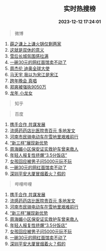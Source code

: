 <div align="center"><h2>实时热搜榜</h2><h4>2023-12-12 17:24:01</h4></div>

> 微博  

1. [薛之谦上上谦火锅仅剩两家](https://s.weibo.com/weibo?q=%23%E8%96%9B%E4%B9%8B%E8%B0%A6%E4%B8%8A%E4%B8%8A%E8%B0%A6%E7%81%AB%E9%94%85%E4%BB%85%E5%89%A9%E4%B8%A4%E5%AE%B6%23&t=31&band_rank=1&Refer=top)<br />
2. [这就是双休的意义](https://s.weibo.com/weibo?q=%23%E8%BF%99%E5%B0%B1%E6%98%AF%E5%8F%8C%E4%BC%91%E7%9A%84%E6%84%8F%E4%B9%89%23&t=31&band_rank=2&Refer=top)<br />
3. [雪后长城氛围感拉满](https://s.weibo.com/weibo?q=%23%E9%9B%AA%E5%90%8E%E9%95%BF%E5%9F%8E%E6%B0%9B%E5%9B%B4%E6%84%9F%E6%8B%89%E6%BB%A1%23&t=31&band_rank=3&Refer=top)<br />
4. [一碗30元的网红面馆卖不动了](https://s.weibo.com/weibo?q=%23%E4%B8%80%E7%A2%9730%E5%85%83%E7%9A%84%E7%BD%91%E7%BA%A2%E9%9D%A2%E9%A6%86%E5%8D%96%E4%B8%8D%E5%8A%A8%E4%BA%86%23&t=31&band_rank=4&Refer=top)<br />
5. [周杰伦 迪奥全球大使](https://s.weibo.com/weibo?q=%E5%91%A8%E6%9D%B0%E4%BC%A6%20%E8%BF%AA%E5%A5%A5%E5%85%A8%E7%90%83%E5%A4%A7%E4%BD%BF&t=31&band_rank=5&Refer=top)<br />
6. [马天宇 我以为宋江是宋江](https://s.weibo.com/weibo?q=%E9%A9%AC%E5%A4%A9%E5%AE%87%20%E6%88%91%E4%BB%A5%E4%B8%BA%E5%AE%8B%E6%B1%9F%E6%98%AF%E5%AE%8B%E6%B1%9F&t=31&band_rank=6&Refer=top)<br />
7. [跨年晚会 真唱](https://s.weibo.com/weibo?q=%E8%B7%A8%E5%B9%B4%E6%99%9A%E4%BC%9A%20%E7%9C%9F%E5%94%B1&t=31&band_rank=7&Refer=top)<br />
8. [郑爽被强执9050万](https://s.weibo.com/weibo?q=%23%E9%83%91%E7%88%BD%E8%A2%AB%E5%BC%BA%E6%89%A79050%E4%B8%87%23&t=31&band_rank=8&Refer=top)<br />
9. [龙年 小龙女](https://s.weibo.com/weibo?q=%E9%BE%99%E5%B9%B4%20%E5%B0%8F%E9%BE%99%E5%A5%B3&t=31&band_rank=9&Refer=top)<br />

> 知乎  


> 百度  

1. [携手合作 共谋发展](https://www.baidu.com/s?wd=%E6%90%BA%E6%89%8B%E5%90%88%E4%BD%9C+%E5%85%B1%E8%B0%8B%E5%8F%91%E5%B1%95&sa=fyb_news&rsv_dl=fyb_news)<br />
2. [流感药药店比医院贵百元 多地发文](https://www.baidu.com/s?wd=%E6%B5%81%E6%84%9F%E8%8D%AF%E8%8D%AF%E5%BA%97%E6%AF%94%E5%8C%BB%E9%99%A2%E8%B4%B5%E7%99%BE%E5%85%83+%E5%A4%9A%E5%9C%B0%E5%8F%91%E6%96%87&sa=fyb_news&rsv_dl=fyb_news)<br />
3. [河南市民骑电动车在雪地里艰难前行](https://www.baidu.com/s?wd=%E6%B2%B3%E5%8D%97%E5%B8%82%E6%B0%91%E9%AA%91%E7%94%B5%E5%8A%A8%E8%BD%A6%E5%9C%A8%E9%9B%AA%E5%9C%B0%E9%87%8C%E8%89%B0%E9%9A%BE%E5%89%8D%E8%A1%8C&sa=fyb_news&rsv_dl=fyb_news)<br />
4. [“新三样”展现新优势](https://www.baidu.com/s?wd=%E2%80%9C%E6%96%B0%E4%B8%89%E6%A0%B7%E2%80%9D%E5%B1%95%E7%8E%B0%E6%96%B0%E4%BC%98%E5%8A%BF&sa=fyb_news&rsv_dl=fyb_news)<br />
5. [周海媚小区保安证实救护车曾来救人](https://www.baidu.com/s?wd=%E5%91%A8%E6%B5%B7%E5%AA%9A%E5%B0%8F%E5%8C%BA%E4%BF%9D%E5%AE%89%E8%AF%81%E5%AE%9E%E6%95%91%E6%8A%A4%E8%BD%A6%E6%9B%BE%E6%9D%A5%E6%95%91%E4%BA%BA&sa=fyb_news&rsv_dl=fyb_news)<br />
6. [年轻人报复性挤爆“3.5分饭店”](https://www.baidu.com/s?wd=%E5%B9%B4%E8%BD%BB%E4%BA%BA%E6%8A%A5%E5%A4%8D%E6%80%A7%E6%8C%A4%E7%88%86%E2%80%9C3.5%E5%88%86%E9%A5%AD%E5%BA%97%E2%80%9D&sa=fyb_news&rsv_dl=fyb_news)<br />
7. [女孩回应被男子问5000元玩不玩](https://www.baidu.com/s?wd=%E5%A5%B3%E5%AD%A9%E5%9B%9E%E5%BA%94%E8%A2%AB%E7%94%B7%E5%AD%90%E9%97%AE5000%E5%85%83%E7%8E%A9%E4%B8%8D%E7%8E%A9&sa=fyb_news&rsv_dl=fyb_news)<br />
8. [一碗30元的网红面馆卖不动了](https://www.baidu.com/s?wd=%E4%B8%80%E7%A2%9730%E5%85%83%E7%9A%84%E7%BD%91%E7%BA%A2%E9%9D%A2%E9%A6%86%E5%8D%96%E4%B8%8D%E5%8A%A8%E4%BA%86&sa=fyb_news&rsv_dl=fyb_news)<br />
9. [深圳平安大厦冒烟着火？假的](https://www.baidu.com/s?wd=%E6%B7%B1%E5%9C%B3%E5%B9%B3%E5%AE%89%E5%A4%A7%E5%8E%A6%E5%86%92%E7%83%9F%E7%9D%80%E7%81%AB%EF%BC%9F%E5%81%87%E7%9A%84&sa=fyb_news&rsv_dl=fyb_news)<br />

> 哔哩哔哩  

1. [携手合作 共谋发展](https://www.baidu.com/s?wd=%E6%90%BA%E6%89%8B%E5%90%88%E4%BD%9C+%E5%85%B1%E8%B0%8B%E5%8F%91%E5%B1%95&sa=fyb_news&rsv_dl=fyb_news)<br />
2. [流感药药店比医院贵百元 多地发文](https://www.baidu.com/s?wd=%E6%B5%81%E6%84%9F%E8%8D%AF%E8%8D%AF%E5%BA%97%E6%AF%94%E5%8C%BB%E9%99%A2%E8%B4%B5%E7%99%BE%E5%85%83+%E5%A4%9A%E5%9C%B0%E5%8F%91%E6%96%87&sa=fyb_news&rsv_dl=fyb_news)<br />
3. [河南市民骑电动车在雪地里艰难前行](https://www.baidu.com/s?wd=%E6%B2%B3%E5%8D%97%E5%B8%82%E6%B0%91%E9%AA%91%E7%94%B5%E5%8A%A8%E8%BD%A6%E5%9C%A8%E9%9B%AA%E5%9C%B0%E9%87%8C%E8%89%B0%E9%9A%BE%E5%89%8D%E8%A1%8C&sa=fyb_news&rsv_dl=fyb_news)<br />
4. [“新三样”展现新优势](https://www.baidu.com/s?wd=%E2%80%9C%E6%96%B0%E4%B8%89%E6%A0%B7%E2%80%9D%E5%B1%95%E7%8E%B0%E6%96%B0%E4%BC%98%E5%8A%BF&sa=fyb_news&rsv_dl=fyb_news)<br />
5. [周海媚小区保安证实救护车曾来救人](https://www.baidu.com/s?wd=%E5%91%A8%E6%B5%B7%E5%AA%9A%E5%B0%8F%E5%8C%BA%E4%BF%9D%E5%AE%89%E8%AF%81%E5%AE%9E%E6%95%91%E6%8A%A4%E8%BD%A6%E6%9B%BE%E6%9D%A5%E6%95%91%E4%BA%BA&sa=fyb_news&rsv_dl=fyb_news)<br />
6. [年轻人报复性挤爆“3.5分饭店”](https://www.baidu.com/s?wd=%E5%B9%B4%E8%BD%BB%E4%BA%BA%E6%8A%A5%E5%A4%8D%E6%80%A7%E6%8C%A4%E7%88%86%E2%80%9C3.5%E5%88%86%E9%A5%AD%E5%BA%97%E2%80%9D&sa=fyb_news&rsv_dl=fyb_news)<br />
7. [女孩回应被男子问5000元玩不玩](https://www.baidu.com/s?wd=%E5%A5%B3%E5%AD%A9%E5%9B%9E%E5%BA%94%E8%A2%AB%E7%94%B7%E5%AD%90%E9%97%AE5000%E5%85%83%E7%8E%A9%E4%B8%8D%E7%8E%A9&sa=fyb_news&rsv_dl=fyb_news)<br />
8. [一碗30元的网红面馆卖不动了](https://www.baidu.com/s?wd=%E4%B8%80%E7%A2%9730%E5%85%83%E7%9A%84%E7%BD%91%E7%BA%A2%E9%9D%A2%E9%A6%86%E5%8D%96%E4%B8%8D%E5%8A%A8%E4%BA%86&sa=fyb_news&rsv_dl=fyb_news)<br />
9. [深圳平安大厦冒烟着火？假的](https://www.baidu.com/s?wd=%E6%B7%B1%E5%9C%B3%E5%B9%B3%E5%AE%89%E5%A4%A7%E5%8E%A6%E5%86%92%E7%83%9F%E7%9D%80%E7%81%AB%EF%BC%9F%E5%81%87%E7%9A%84&sa=fyb_news&rsv_dl=fyb_news)<br />
